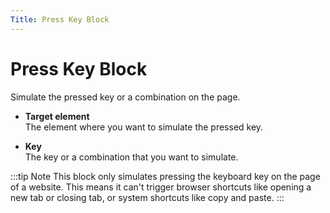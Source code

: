 ```yaml
---
Title: Press Key Block
---
```


# Press Key Block

Simulate the pressed key or a combination on the page.

- **Target element** <br>
	The element where you want to simulate the pressed key.

- **Key** <br>
	The key or a combination that you want to simulate.

:::tip Note
This block only simulates pressing the keyboard key on the page of a website. This means it can't trigger browser shortcuts like opening a new tab or closing tab, or system shortcuts like copy and paste.
:::